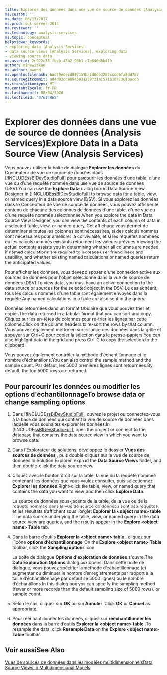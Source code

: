 ```yaml
---
title: Explorer des données dans une vue de source de données (Analysis Services) | Microsoft Docs
ms.custom: ''
ms.date: 06/13/2017
ms.prod: sql-server-2014
ms.reviewer: ''
ms.technology: analysis-services
ms.topic: conceptual
helpviewer_keywords:
- exploring data [Analysis Services]
- data source views [Analysis Services], exploring data
- viewing source data
ms.assetid: 2c922c35-fbcb-45b2-96b1-c7a846d8b419
author: minewiskan
ms.author: owend
ms.openlocfilehash: 6adf9edecd807158ba1d0de3287cccd6fa8dd787
ms.sourcegitcommit: ad4d92dce894592a259721a1571b1d8736abacdb
ms.translationtype: MT
ms.contentlocale: fr-FR
ms.lasthandoff: 08/04/2020
ms.locfileid: "87614862"
---
```

# <a name="explore-data-in-a-data-source-view-analysis-services"></a><span data-ttu-id="5a335-102">Explorer des données dans une vue de source de données (Analysis Services)</span><span class="sxs-lookup"><span data-stu-id="5a335-102">Explore Data in a Data Source View (Analysis Services)</span></span>
  <span data-ttu-id="5a335-103">Vous pouvez utiliser la boîte de dialogue **Explorer les données** du Concepteur de vue de source de données dans [!INCLUDE[ssBIDevStudioFull](../../includes/ssbidevstudiofull-md.md)] pour parcourir les données d’une table, d’une vue ou d’une requête nommée dans une vue de source de données (DSV).</span><span class="sxs-lookup"><span data-stu-id="5a335-103">You can use the **Explore Data** dialog box in Data Source View Designer in [!INCLUDE[ssBIDevStudioFull](../../includes/ssbidevstudiofull-md.md)] to browse data for a table, view, or named query in a data source view (DSV).</span></span> <span data-ttu-id="5a335-104">Si vous explorez les données dans le Concepteur de vue de source de données, vous pouvez afficher le contenu de chacune des colonnes de données d'une table, d'une vue ou d'une requête nommée sélectionnée.</span><span class="sxs-lookup"><span data-stu-id="5a335-104">When you explore the data in Data Source View Designer, you can view the contents of each column of data in a selected table, view, or named query.</span></span> <span data-ttu-id="5a335-105">Cet affichage vous permet de déterminer si toutes les colonnes sont nécessaires, si des calculs nommés sont nécessaires pour améliorer la convivialité, et si les requêtes nommées ou les calculs nommés existants retournent les valeurs prévues.</span><span class="sxs-lookup"><span data-stu-id="5a335-105">Viewing the actual contents assists you in determining whether all columns are needed, if named calculations are required to increase user friendliness and usability, and whether existing named calculations or named queries return the anticipated values.</span></span>  
  
 <span data-ttu-id="5a335-106">Pour afficher les données, vous devez disposer d'une connexion active aux sources de données pour l'objet sélectionné dans la vue de source de données (DSV).</span><span class="sxs-lookup"><span data-stu-id="5a335-106">To view data, you must have an active connection to the data source or sources for the selected object in the DSV.</span></span> <span data-ttu-id="5a335-107">Le cas échéant, tous les calculs nommés d'une table sont également envoyés dans la requête.</span><span class="sxs-lookup"><span data-stu-id="5a335-107">Any named calculations in a table are also sent in the query.</span></span>  
  
 <span data-ttu-id="5a335-108">Données retournées dans un format tabulaire que vous pouvez trier et copier.</span><span class="sxs-lookup"><span data-stu-id="5a335-108">The data returned in a tabular format that you can sort and copy.</span></span> <span data-ttu-id="5a335-109">Cliquez sur les en-têtes de colonnes pour re-trier les lignes par cette colonne.</span><span class="sxs-lookup"><span data-stu-id="5a335-109">Click on the column headers to re-sort the rows by that column.</span></span> <span data-ttu-id="5a335-110">Vous pouvez également mettre en surbrillance des données dans la grille et appuyer sur Ctrl+C pour copier la sélection dans le presse-papiers.</span><span class="sxs-lookup"><span data-stu-id="5a335-110">You can also highlight data in the grid and press Ctrl-C to copy the selection to the clipboard.</span></span>  
  
 <span data-ttu-id="5a335-111">Vous pouvez également contrôler la méthode d'échantillonnage et le nombre d'échantillons.</span><span class="sxs-lookup"><span data-stu-id="5a335-111">You can also control the sample method and the sample count.</span></span> <span data-ttu-id="5a335-112">Par défaut, les 5000 premières lignes sont retournées.</span><span class="sxs-lookup"><span data-stu-id="5a335-112">By default, the top 5000 rows are returned.</span></span>  
  
## <a name="to-browse-data-or-change-sampling-options"></a><span data-ttu-id="5a335-113">Pour parcourir les données ou modifier les options d'échantillonnage</span><span class="sxs-lookup"><span data-stu-id="5a335-113">To browse data or change sampling options</span></span>  
  
1.  <span data-ttu-id="5a335-114">Dans [!INCLUDE[ssBIDevStudioFull](../../includes/ssbidevstudiofull-md.md)], ouvrez le projet ou connectez-vous à la base de données qui contient la vue de source de données dans laquelle vous souhaitez explorer les données.</span><span class="sxs-lookup"><span data-stu-id="5a335-114">In [!INCLUDE[ssBIDevStudioFull](../../includes/ssbidevstudiofull-md.md)], open the project or connect to the database that contains the data source view in which you want to browse data.</span></span>  
  
2.  <span data-ttu-id="5a335-115">Dans l’Explorateur de solutions, développez le dossier **Vues des sources de données** , puis double-cliquez sur la vue de source de données.</span><span class="sxs-lookup"><span data-stu-id="5a335-115">In Solution Explorer, expand the **Data Source Views** folder, and then double-click the data source view.</span></span>  
  
3.  <span data-ttu-id="5a335-116">Cliquez avec le bouton droit sur la table, la vue ou la requête nommée contenant les données que vous voulez consulter, puis sélectionnez **Explorer les données**.</span><span class="sxs-lookup"><span data-stu-id="5a335-116">Right-click the table, view, or named query that contains the data you want to view, and then click **Explore Data**.</span></span>  
  
     <span data-ttu-id="5a335-117">La source de données sous-jacente de la table, de la vue ou de la requête nommée dans la vue de source de données sont des requêtes et les résultats s’affichent sous l’onglet **Explorer la \<object name> table** .</span><span class="sxs-lookup"><span data-stu-id="5a335-117">The data source underlying the table, view, or named query in the data source view are queries, and the results appear in the **Explore \<object name> Table** tab.</span></span>  
  
4.  <span data-ttu-id="5a335-118">Dans la barre d’outils **Explorer la \<object name> table** , cliquez sur l’icône **options d’échantillonnage** .</span><span class="sxs-lookup"><span data-stu-id="5a335-118">On the **Explore \<object name> Table** toolbar, click the **Sampling options** icon.</span></span>  
  
     <span data-ttu-id="5a335-119">La boîte de dialogue **Options d'exploration de données** s'ouvre.</span><span class="sxs-lookup"><span data-stu-id="5a335-119">The **Data Exploration Options** dialog box opens.</span></span> <span data-ttu-id="5a335-120">Dans cette boîte de dialogue, vous pouvez spécifier la méthode d’échantillonnage (et augmenter ou diminuer le nombre d’enregistrements par rapport à la taille d’échantillonnage par défaut de 5000 lignes) ou le nombre d’échantillons.</span><span class="sxs-lookup"><span data-stu-id="5a335-120">In this dialog box you can specify the sampling method (fewer or more records than the default sampling size of 5000 rows), or sample count.</span></span>  
  
5.  <span data-ttu-id="5a335-121">Selon le cas, cliquez sur **OK** ou sur **Annuler** .</span><span class="sxs-lookup"><span data-stu-id="5a335-121">Click **OK** or **Cancel** as appropriate.</span></span>  
  
6.  <span data-ttu-id="5a335-122">Pour rééchantillonner les données, cliquez sur **rééchantillonner les données** dans la barre d’outils **Explorer la \<object name> table** .</span><span class="sxs-lookup"><span data-stu-id="5a335-122">To resample the data, click **Resample Data** on the **Explore \<object name> Table** toolbar.</span></span>  
  
## <a name="see-also"></a><span data-ttu-id="5a335-123">Voir aussi</span><span class="sxs-lookup"><span data-stu-id="5a335-123">See Also</span></span>  
 [<span data-ttu-id="5a335-124">Vues de sources de données dans les modèles multidimensionnels</span><span class="sxs-lookup"><span data-stu-id="5a335-124">Data Source Views in Multidimensional Models</span></span>](data-source-views-in-multidimensional-models.md)  
  
  
